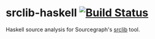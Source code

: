 # srclib-haskell [![Build Status](https://travis-ci.org/sourcegraph/srclib-haskell.png?branch=master)](https://travis-ci.org/sourcegraph/srclib-haskell)

Haskell source analysis for Sourcegraph's [srclib](http://srclib.org) tool.

